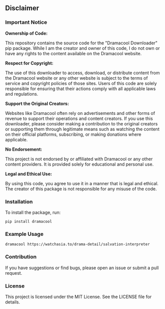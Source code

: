 ## Disclaimer

### Important Notice

**Ownership of Code:** 

This repository contains the source code for the "Dramacool Downloader" pip package. While I am the creator and owner of this code, I do not own or have any rights to the content available on the Dramacool website.

**Respect for Copyright:** 

The use of this downloader to access, download, or distribute content from the Dramacool website or any other website is subject to the terms of service and copyright policies of those sites. Users of this code are solely responsible for ensuring that their actions comply with all applicable laws and regulations.

**Support the Original Creators:** 

Websites like Dramacool often rely on advertisements and other forms of revenue to support their operations and content creators. If you use this downloader, please consider making a contribution to the original creators or supporting them through legitimate means such as watching the content on their official platforms, subscribing, or making donations where applicable.

**No Endorsement:** 

This project is not endorsed by or affiliated with Dramacool or any other content providers. It is provided solely for educational and personal use.

**Legal and Ethical Use:** 

By using this code, you agree to use it in a manner that is legal and ethical. The creator of this package is not responsible for any misuse of the code.

### Installation

To install the package, run:

```pip install dramacool```

### Example Usage

```dramacool https://watchasia.to/drama-detail/salvation-interpreter```

### Contribution

If you have suggestions or find bugs, please open an issue or submit a pull request.

### License

This project is licensed under the MIT License. See the LICENSE file for details.
